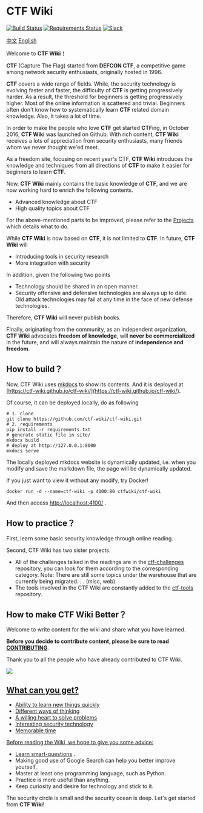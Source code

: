 # CTF Wiki

[![Build Status](https://travis-ci.org/ctf-wiki/ctf-wiki.svg?branch=master)](https://travis-ci.org/ctf-wiki/ctf-wiki)
[![Requirements Status](https://requires.io/github/ctf-wiki/ctf-wiki/requirements.svg?branch=master)](https://requires.io/github/ctf-wiki/ctf-wiki/requirements/?branch=master)
[![Slack](https://img.shields.io/badge/slack-join%20chat-brightgreen.svg)](https://join.slack.com/t/ctf-wiki/shared_invite/enQtNTkwNDg5NDUzNzAzLWExOTRhZTE0ZTMzYjVlNDk5OGI3ZDA1NmQyZjE4NWRlMGU3NjEwM2Y2ZTliMTg4Njg1MjliNWRhNTk2ZmY0NmI)

[中文](../README.md)  [English](./README.md)

Welcome to **CTF Wiki**！

**CTF** (Capture The Flag) started from **DEFCON CTF**, a competitive game among network security enthusiasts, originally hosted in 1996.

**CTF** covers a wide range of fields. While, the security technology is evolving faster and faster, the difficulty of **CTF** is getting progressively harder. As a result, the threshold for beginners is getting progressively higher. Most of the online information is scattered and trivial. Beginners often don't know how to systematically learn **CTF** related domain knowledge. Also, it takes a lot of time.

In order to make the people who love **CTF** get started **CTF**ing, in October 2016, **CTF Wiki** was launched on Github. With rich content, **CTF Wiki** receives a lots of appreciation from security enthusiasts, many friends whom we never thought we'ed meet.

As a freedom site, focusing on recent year's CTF, **CTF Wiki** introduces the knowledge and techniques from all directions of **CTF** to make it easier for beginners to learn **CTF**.

Now, **CTF Wiki** mainly contains the basic knowledge of **CTF**, and we are now working hard to enrich the following contents.

- Advanced knowledge about CTF
- High quality topics about CTF

For the above-mentioned parts to be improved, please refer to the [Projects](https://github.com/ctf-wiki/ctf-wiki/projects) which details what to do.

While **CTF Wiki** is now based on **CTF**, it is not limited to **CTF**. In future, **CTF Wiki** will

- Introducing tools in security research
- More integration with security

In addition, given the following two points

- Technology should be shared in an open manner.
- Security offensive and defensive technologies are always up to date. Old attack technologies may fail at any time in the face of new defense technologies.

Therefore, **CTF Wiki** will never publish books.

Finally, originating from the community, as an independent organization, **CTF Wiki** advocates **freedom of knowledge**, will **never be commercialized** in the future, and will always maintain the nature of **independence and freedom**.

## How to build？

Now, CTF Wiki uses [mkdocs](https://github.com/mkdocs/mkdocs) to show its contents. And it is deployed at [https://ctf-wiki.github.io/ctf-wiki/](https://ctf-wiki.github.io/ctf-wiki/).

Of course, it can be deployed locally, do as following

```shell
# 1. clone
git clone https://github.com/ctf-wiki/ctf-wiki.git
# 2. requirements
pip install -r requirements.txt
# generate static file in site/
mkdocs build
# deploy at http://127.0.0.1:8000
mkdocs serve
```

The locally deployed mkdocs website is dynamically updated, i.e. when you modify and save the markdown file, the page will be dynamically updated.

If you just want to view it without any modify, try Docker!

```
docker run -d --name=ctf-wiki -p 4100:80 ctfwiki/ctf-wiki
```
And then access [http://localhost:4100/](http://localhost:4100/) .

## How to practice？

First, learn some basic security knowledge through online reading.

Second, CTF Wiki has two sister projects.

- All of the challenges talked in the readings are in the [ctf-challenges](https://github.com/ctf-wiki/ctf-challenges) repository, you can look for them according to the corresponding category. Note: There are still some topics under the warehouse that are currently being migrated. . . (misc, web)
- The tools involved in the CTF Wiki are constantly added to the [ctf-tools](https://github.com/ctf-wiki/ctf-tools) repository.

## How to make CTF Wiki Better？

Welcome to write content for the wiki and share what you have learned. 

**Before you decide to contribute content, please be sure to read [CONTRIBUTING](https://github.com/ctf-wiki/ctf-wiki/wiki/Contributing-Guide)**.

Thank you to all the people who have already contributed to CTF Wiki.

<a href="https://github.com/ctf-wiki/ctf-wiki/graphs/contributors"><img src="https://opencollective.com/ctf-wiki/contributors.svg?width=890&button=false" />

## What can you get?

- Ability to learn new things quickly
- Different ways of thinking
- A willing heart to solve problems
- Interesting security technology
- Memorable time

Before reading the Wiki, we hope to give you some advice:

- Learn [smart-questions](http://www.catb.org/~esr/faqs/smart-questions.html) .
- Making good use of Google Search can help you better improve yourself.
- Master at least one programming language, such as Python.
- Practice is more useful than anything.
- Keep curiosity and desire for technology and stick to it.

The security circle is small and the security ocean is deep. Let's get started from **CTF Wiki**!
